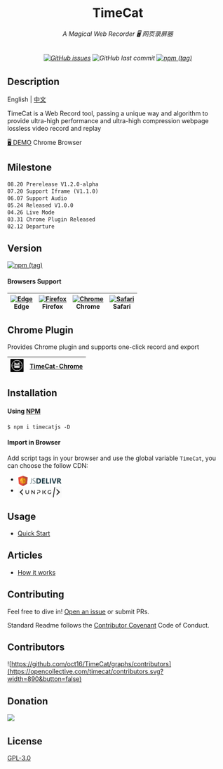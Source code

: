<p align="center">
<h1 align="center">TimeCat</h1>
<h6 align="center">
A Magical Web Recorder 🖥 网页录屏器
</h6>
<h6 align="center">

[![GitHub issues](https://img.shields.io/github/issues-raw/oct16/TimeCat)](https://github.com/oct16/TimeCat/issues) ![GitHub last commit](https://img.shields.io/github/last-commit/oct16/timecat) [![npm (tag)](https://img.shields.io/npm/v/timecatjs/latest)](https://www.npmjs.com/package/timecatjs)

<h6>

## Description

English | [中文](./README.cn.md)

TimeCat is a Web Record tool, passing a unique way and algorithm to provide ultra-high performance and ultra-high compression webpage lossless video record and replay

[🖥 DEMO](https://oct16.github.io/TimeCat) Chrome Browser

## Milestone
    08.20 Prerelease V1.2.0-alpha
    07.20 Support Iframe (V1.1.0)
    06.07 Support Audio
    05.24 Released V1.0.0
    04.26 Live Mode    
    03.31 Chrome Plugin Released
    02.12 Departure

## Version 

[![npm (tag)](https://img.shields.io/npm/v/timecatjs/latest)](https://www.npmjs.com/package/timecatjs)

#### Browsers Support

| [<img src="https://raw.githubusercontent.com/alrra/browser-logos/master/src/edge/edge_48x48.png" alt="Edge" width="24px" height="24px" />](http://godban.github.io/browsers-support-badges/)<br/>Edge | [<img src="https://raw.githubusercontent.com/alrra/browser-logos/master/src/firefox/firefox_48x48.png" alt="Firefox" width="24px" height="24px" />](http://godban.github.io/browsers-support-badges/)<br/>Firefox | [<img src="https://raw.githubusercontent.com/alrra/browser-logos/master/src/chrome/chrome_48x48.png" alt="Chrome" width="24px" height="24px" />](http://godban.github.io/browsers-support-badges/)<br/>Chrome | [<img src="https://raw.githubusercontent.com/alrra/browser-logos/master/src/safari/safari_48x48.png" alt="Safari" width="24px" height="24px" />](http://godban.github.io/browsers-support-badges/)<br/>Safari |
| - | - | - | - |

## Chrome Plugin

Provides Chrome plugin and supports one-click record and export

| <img src="articles/images/logo.png" width="30">| [TimeCat-Chrome](https://chrome.google.com/webstore/detail/timecat-chrome/jgnkkambbdmhfdbdbkljlenddlbplhal?hl=en&authuser=0) |
|--|--|

## Installation

#### Using [NPM](https://www.npmjs.com/package/timecatjs)
```shell
$ npm i timecatjs -D
```

#### Import in Browser

Add script tags in your browser and use the global variable ``TimeCat``, you can choose the follow CDN:

- <a href="https://www.jsdelivr.com/package/npm/timecatjs"><img align="top" width="100" src="./articles/images/jsdelivr.png"></a>
- <a href="https://unpkg.com/timecatjs"><img align="top" width="100" src="./articles/images/unpkg.png"></a>

## Usage
 - [Quick Start](articles/quick-start.md)

## Articles
 - [How it works](articles/technology.md)

## Contributing

Feel free to dive in! [Open an issue](https://github.com/oct16/TimeCat/issues/new) or submit PRs.

Standard Readme follows the [Contributor Covenant](https://www.contributor-covenant.org/version/2/0/code_of_conduct/) Code of Conduct.

## Contributors

![https://github.com/oct16/TimeCat/graphs/contributors](https://opencollective.com/timecat/contributors.svg?width=890&button=false)

## Donation

<a href="https://opencollective.com/timecat">
<img width=150 src="https://opencollective.com/static/images/opencollectivelogo-footer-n.svg" />
</a>

## License

[GPL-3.0](LICENSE)
